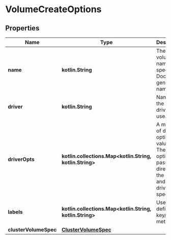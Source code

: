 # VolumeCreateOptions

## Properties

| Name                  | Type                                                           | Description                                                                                                      | Notes      |
|-----------------------|----------------------------------------------------------------|------------------------------------------------------------------------------------------------------------------|------------|
| **name**              | **kotlin.String**                                              | The new volume&#39;s name. If not specified, Docker generates a name.                                            | [optional] |
| **driver**            | **kotlin.String**                                              | Name of the volume driver to use.                                                                                | [optional] |
| **driverOpts**        | **kotlin.collections.Map&lt;kotlin.String, kotlin.String&gt;** | A mapping of driver options and values. These options are passed directly to the driver and are driver specific. | [optional] |
| **labels**            | **kotlin.collections.Map&lt;kotlin.String, kotlin.String&gt;** | User-defined key/value metadata.                                                                                 | [optional] |
| **clusterVolumeSpec** | [**ClusterVolumeSpec**](ClusterVolumeSpec.md)                  |                                                                                                                  | [optional] |



